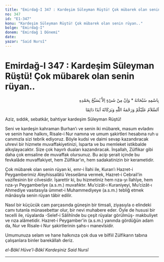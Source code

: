 ```yaml
---
title: "Emirdağ-I 347 : Kardeşim Süleyman Rüştü! Çok mübarek olan senin rüyan.."
no: 347
id: "E1-347"
konu: "Kardeşim Süleyman Rüştü! Çok mübarek olan senin rüyan.."
bolge: "Emirdağ-I"
donem: "Emirdağ 1 Dönemi"
date: 
yazar: "Said Nursî"
---
```


# Emirdağ-I 347 : Kardeşim Süleyman Rüştü! Çok mübarek olan senin rüyan..

<p class="arabic" dir="rtl" title="Meal: “Subhân Allah’ın adıyla” * “Hiçbir şey yoktur ki O'nu hamd ile tesbih etmesin” [İsrâ 17:44]">بِاسْمِهِ سُبْحَانَهُ * وَاِنْ مِنْ شَىْءٍ اِلاَّ يُسَبِّحُ بِحَمْدِهِ</p>

<p class="arabic" dir="rtl" title="Meal: “Allah’ın selâmı, rahmeti ve bereketleri, ebedî ve dâimî olarak üzerinize olsun.”">اَلسَّلاَمُ عَلَيْكُمْ وَرَحْمَةُ اللّٰهِ وَبَرَكَاتُهُ اَبَدًا دَائِمًا</p>

Aziz, sıddık, sebatkâr, bahtiyar kardeşim Süleyman Rüştü!

Seni ve kardeşin kahraman Burhan’ı ve senin iki mübarek, masum evladını ve senin hane halkını, Risale-i Nur namına ve umum şakirtleri hesabına ruh u canımızla sizi tebrik ediyoruz. Böyle kudsi ve daimi sevap kazandıracak uhrevi bir hizmete muvaffakiyetinizi, Isparta ve bu memleket istikbalde alkışlayacaktır. Size çok hayırlı duaları kazandıracak. İnşallah, Zülfikar gibi daha çok emsaline de muvaffak olursunuz. Bu acip şerait içinde bu fevkalâde muvaffakiyet, hem Zülfikar’ın, hem sadakatinizin bir kerametidir.

Çok mübarek olan senin rüyan ki, emr-i İlahi ile, Kuran’ı Hazret-i Peygamberimiz Aleyhissalâtü Vesselâma vermek, Hazret-i Cebrail’in vazifesinin bir cilvesidir. İşarettir ki, bu hizmetiniz hem rıza-yı İlahîye, hem rıza-yı Peygamberîye (a.s.m.) muvafıktır. Mu’cizât-ı Kuraniyeyi, Mu’cizât-ı Ahmediye vasıtasıyla ümmet-i Muhammediyeye (a.s.m.) tebliğ etmek mânâsıyla senin rüyan tâbir edilir.

Nasıl bir küçücük cam parçasında güneşin bir timsali, ziyasıyla o elindeki camı tutanla münasebettar olur, bir nevi muhabere eder. Öyle de hususi bir tecelli ile, rüyalarda -Selef-i Sâlihînde bu çeşit rüyalar görülmüş- makbuliyet ve rıza alâmetidir. Hazret-i Peygamber'in (a.s.m.) yanında gördüğün adam da, Nur ve Risale-i Nur şakirtlerinin şahs-ı manevîsidir.

Umumunuza selam ve hane halkınıza çok dua ve bilfiil Zülfikarın tabına çalışanlara binler barekâllah deriz.

*el-Bâkî Hüve’l-Bâkî*
*Kardeşiniz*
*Said Nursî*

***
